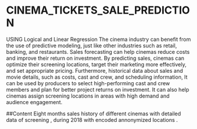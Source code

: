 # CINEMA_TICKETS_SALE_PREDICTION
USING Logical and Linear Regression
The cinema industry can benefit from the use of predictive modeling, just like other industries such as retail, banking, and restaurants. 
Sales forecasting can help cinemas reduce costs and improve their return on investment. 
By predicting sales, cinemas can optimize their screening locations, target their marketing more effectively, and set appropriate pricing.
Furthermore, historical data about sales and movie details, such as costs, cast and crew, and scheduling information, 
It can be used by producers to select high-performing cast and crew members and plan for better project returns on investment.
It can also help cinemas assign screening locations in areas with high demand and audience engagement.



##Content
Eight months sales history of different cinemas with detailed data of screening , during 2018 with encoded annonymized locations .

